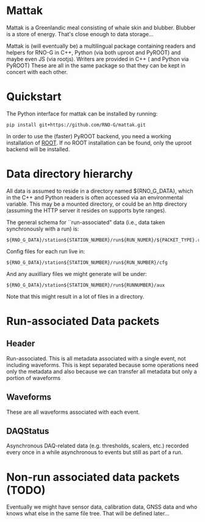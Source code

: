 # Mattak 

Mattak is a Greenlandic meal consisting of whale skin and blubber. Blubber is a
store of energy. That's close enough to data storage... 

Mattak is (will eventually be) a multilingual package containing readers and
helpers for RNO-G in C++, Python (via both uproot and PyROOT) and maybe even JS (via
rootjs). Writers are provided in C++ ( and Python via PyROOT)
These are all in the same package so that they can be kept in concert with each other. 

# Quickstart
The Python interface for mattak can be installed by running:

    pip install git+https://github.com/RNO-G/mattak.git

In order to use the (faster) PyROOT backend, you need a working installation of [ROOT](https://root.cern/install/). If no ROOT installation can be found, only the uproot backend will be installed.

# Data directory hierarchy 

All data is assumed to reside in a directory named ${RNO_G_DATA}, which in the C++ and Python readers is often accessed via an environmental variable. This may be a mounted directory, or could be an http directory (assuming the HTTP server it resides on supports byte ranges). 


The general schema for ``run-associated" data (i.e., data taken synchronously with a run)  is: 

    ${RNO_G_DATA}/station${STATION_NUMBER}/run${RUN_NUMER}/${PACKET_TYPE}.root 

Config files for each run live in: 

    ${RNO_G_DATA}/station${STATION_NUMBER}/run${RUN_NUMBER}/cfg 

And any auxilliary files we might generate will be under: 

    ${RNO_G_DATA}/station${STATION_NUMBER}/run${RUNNUMBER}/aux 

Note that this might result in a lot of files in a directory. 


# Run-associated Data packets

## Header

Run-associated. This is all metadata associated with a single event, not including waveforms. This is kept separated because some operations need only the metadata and also because we can transfer all metadata but only a portion of waveforms 

## Waveforms

These are all waveforms associated with each event.

## DAQStatus

Asynchronous DAQ-related data (e.g. thresholds, scalers, etc.) recorded every once in a while asynchronous to events but still as part of a run. 

# Non-run associated data packets  (TODO) 

Eventually we might have sensor data, calibration data, GNSS data and who knows what else in the same file tree. That will be defined later... 


